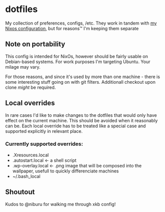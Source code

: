 # dotfiles

My collection of preferences, configs, /etc.
They work in tandem with [my Nixos configuration](https://github.com/allgreed/nixos-config), but for reasons™ I'm keeping them separate 

## Note on portability

This config is intended for NixOs, however should be fairly usable on Debian-based systems. For work purposes I'm targeting Ubuntu. Your milage may vary.

For those reasons, and since it's used by more than one machine - there is some interesting stuff going on with git filters. Additionall checkout upon clone *might* be required.

## Local overrides

In rare cases I'd like to make changes to the dotfiles that would only have effect on the current machine. This should be avoided when it reasonably can be. Each local override has to be treated like a special case and supported explicitly in relevant place.

### Currently supported overrides:
- .Xresources.local
- .autostart.local <- a shell script
- .wp-overlay.local <- .png image that will be composed into the wallpaper, usefull to quickly differenciate machines
- ~/.bash_local

## Shoutout

Kudos to @niburu for walking me through xkb config!
